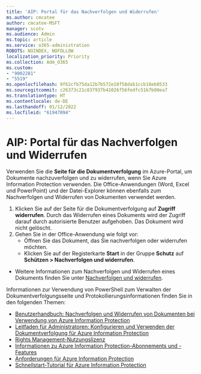 ```yaml
---
title: 'AIP: Portal für das Nachverfolgen und Widerrufen'
ms.author: cmcatee
author: cmcatee-MSFT
manager: scotv
ms.audience: Admin
ms.topic: article
ms.service: o365-administration
ROBOTS: NOINDEX, NOFOLLOW
localization_priority: Priority
ms.collection: Adm_O365
ms.custom:
- "9002281"
- "5519"
ms.openlocfilehash: 9f62cfb75da12b7b572e18f58dab1ccb18eb8533
ms.sourcegitcommit: c26373c21c837937b41026f56fedfc51b7b80ea7
ms.translationtype: HT
ms.contentlocale: de-DE
ms.lasthandoff: 01/12/2022
ms.locfileid: "61947094"
---
```

# <a name="aip-track-and-revoke-portal"></a>AIP: Portal für das Nachverfolgen und Widerrufen

Verwenden Sie die **Seite für die Dokumentverfolgung** im Azure-Portal, um Dokumente nachzuverfolgen und zu widerrufen, wenn Sie Azure Information Protection verwenden. Die Office-Anwendungen (Word, Excel und PowerPoint) und der Datei-Explorer können ebenfalls zum Nachverfolgen und Widerrufen von Dokumenten verwendet werden.

1. Klicken Sie auf der Seite für die Dokumentverfolgung auf **Zugriff widerrufen**. Durch das Widerrufen eines Dokuments wird der Zugriff darauf durch autorisierte Benutzer aufgehoben. Das Dokument wird nicht gelöscht.
2. Gehen Sie in der Office-Anwendung wie folgt vor:
    - Öffnen Sie das Dokument, das Sie nachverfolgen oder widerrufen möchten.
    - Klicken Sie auf der Registerkarte **Start** in der Gruppe **Schutz** auf **Schützen > Nachverfolgen und widerrufen**.

- Weitere Informationen zum Nachverfolgen und Widerrufen eines Dokuments finden Sie unter [Nachverfolgen und widerrufen](https://docs.microsoft.com/azure/information-protection/rms-client/client-track-revoke).

Informationen zur Verwendung von PowerShell zum Verwalten der Dokumentverfolgungsseite und Protokollierungsinformationen finden Sie in den folgenden Themen:
- [Benutzerhandbuch: Nachverfolgen und Widerrufen von Dokumenten bei Verwendung von Azure Information Protection](https://docs.microsoft.com/azure/information-protection/rms-client/client-track-revoke)
- [Leitfaden für Administratoren: Konfigurieren und Verwenden der Dokumentverfolgung für Azure Information Protection](https://docs.microsoft.com/azure/information-protection/rms-client/client-admin-guide-document-tracking)
- [Rights Management-Nutzungslizenz](https://docs.microsoft.com/azure/information-protection/configure-usage-rights#rights-management-use-license)
- [Informationen zu Azure Information Protection-Abonnements und -Features](https://azure.microsoft.com/pricing/details/information-protection)
- [Anforderungen für Azure Information Protection](https://docs.microsoft.com/azure/information-protection/get-started/requirements)
- [Schnellstart-Tutorial für Azure Information Protection](https://docs.microsoft.com/azure/information-protection/get-started/infoprotect-quick-start-tutorial)

